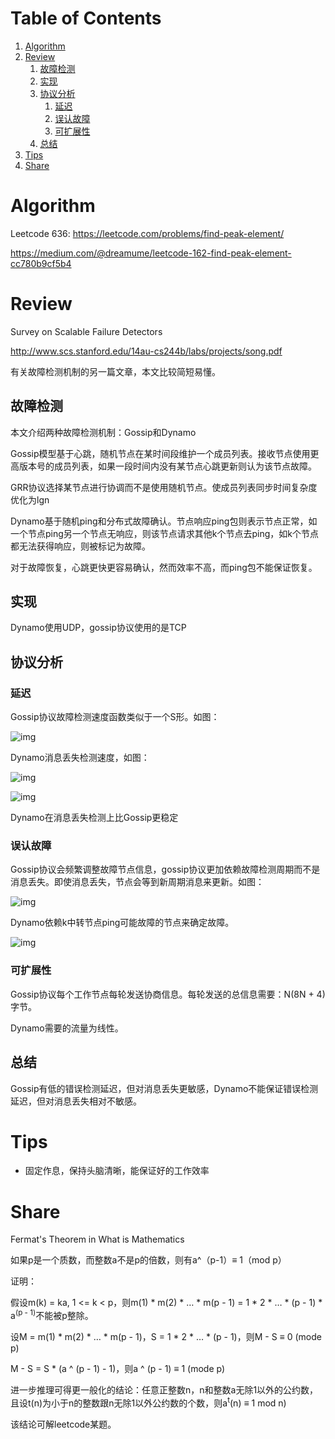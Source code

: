 
# Table of Contents

1.  [Algorithm](#org0fcec4c)
2.  [Review](#org276d7ad)
    1.  [故障检测](#org88feaed)
    2.  [实现](#org0f7887e)
    3.  [协议分析](#org89210fb)
        1.  [延迟](#org5fe48d5)
        2.  [误认故障](#orgb2b1472)
        3.  [可扩展性](#org2790480)
    4.  [总结](#org67763a2)
3.  [Tips](#orgde4b875)
4.  [Share](#org8e14f63)


<a id="org0fcec4c"></a>

# Algorithm

Leetcode 636: <https://leetcode.com/problems/find-peak-element/>

<https://medium.com/@dreamume/leetcode-162-find-peak-element-cc780b9cf5b4>


<a id="org276d7ad"></a>

# Review

Survey on Scalable Failure Detectors

<http://www.scs.stanford.edu/14au-cs244b/labs/projects/song.pdf>

有关故障检测机制的另一篇文章，本文比较简短易懂。


<a id="org88feaed"></a>

## 故障检测

本文介绍两种故障检测机制：Gossip和Dynamo

Gossip模型基于心跳，随机节点在某时间段维护一个成员列表。接收节点使用更高版本号的成员列表，如果一段时间内没有某节点心跳更新则认为该节点故障。

GRR协议选择某节点进行协调而不是使用随机节点。使成员列表同步时间复杂度优化为lgn

Dynamo基于随机ping和分布式故障确认。节点响应ping包则表示节点正常，如一个节点ping另一个节点无响应，则该节点请求其他k个节点去ping，如k个节点都无法获得响应，则被标记为故障。

对于故障恢复，心跳更快更容易确认，然而效率不高，而ping包不能保证恢复。


<a id="org0f7887e"></a>

## 实现

Dynamo使用UDP，gossip协议使用的是TCP


<a id="org89210fb"></a>

## 协议分析


<a id="org5fe48d5"></a>

### 延迟

Gossip协议故障检测速度函数类似于一个S形。如图：

![img](../img/failure_detection_time_of_gossip.png)

Dynamo消息丢失检测速度，如图：

![img](../img/failure_detection_time_of_dynamo.png)

![img](../img/failure_detection_period_vs_message_loss.png)

Dynamo在消息丢失检测上比Gossip更稳定


<a id="orgb2b1472"></a>

### 误认故障

Gossip协议会频繁调整故障节点信息，gossip协议更加依赖故障检测周期而不是消息丢失。即使消息丢失，节点会等到新周期消息来更新。如图：

![img](../img/mistaken_failures_in_gossip.png)

Dynamo依赖k中转节点ping可能故障的节点来确定故障。

![img](../img/mistaken_failures_in_dynamo.png)


<a id="org2790480"></a>

### 可扩展性

Gossip协议每个工作节点每轮发送协商信息。每轮发送的总信息需要：N(8N + 4)字节。

Dynamo需要的流量为线性。


<a id="org67763a2"></a>

## 总结

Gossip有低的错误检测延迟，但对消息丢失更敏感，Dynamo不能保证错误检测延迟，但对消息丢失相对不敏感。


<a id="orgde4b875"></a>

# Tips

-   固定作息，保持头脑清晰，能保证好的工作效率


<a id="org8e14f63"></a>

# Share

Fermat's Theorem in What is Mathematics

如果p是一个质数，而整数a不是p的倍数，则有a^（p-1）≡ 1（mod p）

证明：

假设m(k) = ka, 1 <= k < p，则m(1) \* m(2) \* &#x2026; \* m(p - 1) = 1 \* 2 \* &#x2026; \* (p - 1) \* a<sup>(p - 1)</sup>不能被p整除。

设M = m(1) \* m(2) \* &#x2026; \* m(p - 1)，S = 1 \* 2 \* &#x2026; \* (p - 1)，则M - S ≡ 0 (mode p)

M - S = S \* (a ^ (p - 1) - 1)，则a ^ (p - 1) ≡ 1 (mode p)

进一步推理可得更一般化的结论：任意正整数n，n和整数a无除1以外的公约数，且设t(n)为小于n的整数跟n无除1以外公约数的个数，则a<sup>t</sup>(n) ≡ 1 mod n)

该结论可解leetcode某题。

